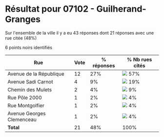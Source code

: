 # Résultat pour 07102 - Guilherand-Granges

Sur l'ensemble de la ville il y a eu 43 réponses dont 21 réponses avec une rue citée (48%)

6 points noirs identifiés

| Rue | Vote | % réponses | % Nb rues cités|
|-----|------|------------|----------------|
| Avenue de la République | 12 | 27% | <img src="../../img/bar_57.gif" />&nbsp;57%|
| Avenue Sadi Carnot | 4 | 9% | <img src="../../img/bar_19.gif" />&nbsp;19%|
| Chemin des Mulets | 2 | 4% | <img src="../../img/bar_9.gif" />&nbsp;9%|
| Rue Pôle 2000 | 1 | 2% | <img src="../../img/bar_4.gif" />&nbsp;4%|
| Rue Montgolfier | 1 | 2% | <img src="../../img/bar_4.gif" />&nbsp;4%|
| Avenue Georges Clemenceau | 1 | 2% | <img src="../../img/bar_4.gif" />&nbsp;4%|
| **Total** | 21 | 48% | 100%|
